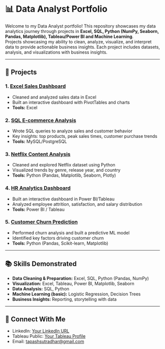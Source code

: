 <!--
# Data-Analyst-Portfolio
A portfolio of data analytics projects using Excel, SQL, Python (NumPy, Seaborn, Pandas, Matplotlib), Tableau, Power BI and Machine Learning — showcasing skills in data cleaning, visualization, and business insights.
-->

# 📊 Data Analyst Portfolio
Welcome to my Data Analyst portfolio!
This repository showcases my data analytics journey through projects in **Excel, SQL, Python (NumPy, Seaborn, Pandas, Matplotlib), Tableau/Power BI and Machine Learning**.  
Projects showcasing my ability to clean, analyze, visualize, and interpret data to provide actionable business insights.
Each project includes datasets, analysis, and visualizations with business insights.

---

## 🔹 Projects

### 1. [Excel Sales Dashboard](./Excel-Sales-Analysis)
- Cleaned and analyzed sales data in Excel
- Built an interactive dashboard with PivotTables and charts
- **Tools:** Excel

### 2. [SQL E-commerce Analysis](./SQL-Ecommerce-Analysis)
- Wrote SQL queries to analyze sales and customer behavior
- Key insights: top products, peak sales times, customer purchase trends
- **Tools:** MySQL/PostgreSQL

### 3. [Netflix Content Analysis](./Python-Netflix-Analysis)
- Cleaned and explored Netflix dataset using Python
- Visualized trends by genre, release year, and country
- **Tools:** Python (Pandas, Matplotlib, Seaborn, Plotly)

### 4. [HR Analytics Dashboard](./HR-Analytics-Dashboard)
- Built an interactive dashboard in Power BI/Tableau
- Analyzed employee attrition, satisfaction, and salary distribution
- **Tools:** Power BI / Tableau

### 5. [Customer Churn Prediction](./Customer-Churn-Prediction)
- Performed churn analysis and built a predictive ML model
- Identified key factors driving customer churn
- **Tools:** Python (Pandas, Scikit-learn, Matplotlib)

---

## 📚 Skills Demonstrated
- **Data Cleaning & Preparation:** Excel, SQL, Python (Pandas, NumPy)
- **Visualization:** Excel, Tableau, Power BI, Matplotlib, Seaborn
- **Data Analysis:** SQL, Python
- **Machine Learning (basic):** Logistic Regression, Decision Trees
- **Business Insights:** Reporting, storytelling with data

---

## 📌 Connect With Me
- LinkedIn: [Your LinkedIn URL](https://linkedin.com/in/tapashsutradhar)
- Tableau Public: [Your Tableau Profile](https://public.tableau.com/profile/tapashsutradhar)
- Email: tapashsutradhar@gmail.com

